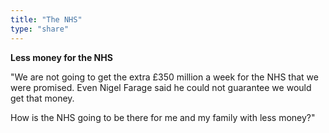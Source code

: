 ```yaml
---
title: "The NHS"
type: "share"
---
```


**Less money for the NHS**

"We are not going to get the extra £350 million a week for the NHS that we were promised. Even Nigel Farage said he could not guarantee we would get that money.

How is the NHS going to be there for me and my family with less money?"
